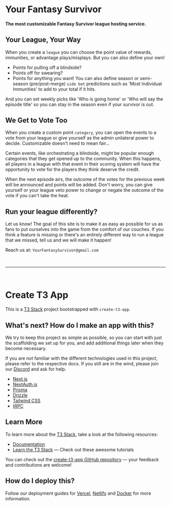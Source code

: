 # Your Fantasy Survivor
#### The most customizable Fantasy Survivor league hosting service.

## Your League, Your Way
When you create a `league` you can choose the point value of rewards, immunities, or advantage plays/misplays. 
But you can also define your own! 
* Points for pulling off a blindside?
* Points off for swearing?
* Points for anything you want!
You can also define season or semi-season (pre/post-merge) `side bet` predictions such as 'Most Individual Immunities' to add to your total if it hits.

And you can set weekly picks like 'Who is going home' or 'Who will say the episode title' so you can stay in the season even if your survivor is out.

## We Get to Vote Too
When you create a custom point `category`, you can open the events to a vote from your league or give yourself as the admin unilateral power to decide. 
Customizable doesn't need to mean fair...

Certain events, like orchestrating a blindside, might be popular enough categories that they get opened up to the community. 
When this happens, all players in a league with that event in their scoring system will have the opportunity to vote for the players they think deserve the credit.

When the next episode airs, the outcome of the votes for the previous week will be announced and points will be added. Don't worry, you can give yourself or your league veto power to change or negate the outcome of the vote if you can't take the heat.

## Run your league differently?
Let us know! The goal of this site is to make it as easy as possible for us as fans to put ourselves into the game from the comfort of our couches. 
If you think a feature is missing or there's an entirely different way to run a league that we missed, tell us and we will make it happen!

Reach us at: `YourFantasySurvivor@gmail.com`

<br/>
<hr/>
<br/>

# Create T3 App
This is a [T3 Stack](https://create.t3.gg/) project bootstrapped with `create-t3-app`.

## What's next? How do I make an app with this?

We try to keep this project as simple as possible, so you can start with just the scaffolding we set up for you, and add additional things later when they become necessary.

If you are not familiar with the different technologies used in this project, please refer to the respective docs. If you still are in the wind, please join our [Discord](https://t3.gg/discord) and ask for help.

- [Next.js](https://nextjs.org)
- [NextAuth.js](https://next-auth.js.org)
- [Prisma](https://prisma.io)
- [Drizzle](https://orm.drizzle.team)
- [Tailwind CSS](https://tailwindcss.com)
- [tRPC](https://trpc.io)

## Learn More

To learn more about the [T3 Stack](https://create.t3.gg/), take a look at the following resources:

- [Documentation](https://create.t3.gg/)
- [Learn the T3 Stack](https://create.t3.gg/en/faq#what-learning-resources-are-currently-available) — Check out these awesome tutorials

You can check out the [create-t3-app GitHub repository](https://github.com/t3-oss/create-t3-app) — your feedback and contributions are welcome!

## How do I deploy this?

Follow our deployment guides for [Vercel](https://create.t3.gg/en/deployment/vercel), [Netlify](https://create.t3.gg/en/deployment/netlify) and [Docker](https://create.t3.gg/en/deployment/docker) for more information.
